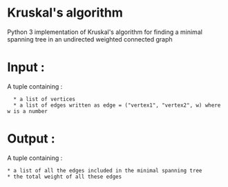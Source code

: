 # Kruskal's algorithm
Python 3 implementation of Kruskal's algorithm for finding a minimal spanning tree in an undirected weighted connected graph

# Input :

  A tuple containing :
  
      * a list of vertices
      * a list of edges written as edge = ("vertex1", "vertex2", w) where w is a number
    
# Output :

A tuple containing :

    * a list of all the edges included in the minimal spanning tree
    * the total weight of all these edges
